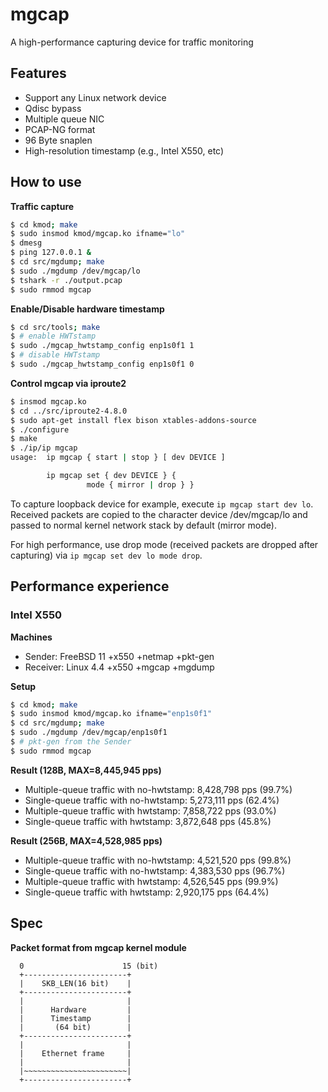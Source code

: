 # mgcap
A high-performance capturing device for traffic monitoring

## Features
* Support any Linux network device
* Qdisc bypass
* Multiple queue NIC
* PCAP-NG format
* 96 Byte snaplen
* High-resolution timestamp (e.g., Intel X550, etc)

## How to use

**Traffic capture**
```bash
$ cd kmod; make
$ sudo insmod kmod/mgcap.ko ifname="lo"
$ dmesg
$ ping 127.0.0.1 &
$ cd src/mgdump; make
$ sudo ./mgdump /dev/mgcap/lo 
$ tshark -r ./output.pcap
$ sudo rmmod mgcap
```
**Enable/Disable hardware timestamp**
```bash
$ cd src/tools; make
$ # enable HWTstamp
$ sudo ./mgcap_hwtstamp_config enp1s0f1 1
$ # disable HWTstamp
$ sudo ./mgcap_hwtstamp_config enp1s0f1 0
```

**Control mgcap via iproute2**
```bash
$ insmod mgcap.ko
$ cd ../src/iproute2-4.8.0
$ sudo apt-get install flex bison xtables-addons-source
$ ./configure
$ make
$ ./ip/ip mgcap
usage:  ip mgcap { start | stop } [ dev DEVICE ]

        ip mgcap set { dev DEVICE } {
                 mode { mirror | drop } }
```

To capture loopback device for example,
execute `ip mgcap start dev lo`. Received packets are copied to
the character device /dev/mgcap/lo and passed to normal kernel
network stack by default (mirror mode).

For high performance, use drop mode (received packets are dropped after
capturing) via `ip mgcap set dev lo mode drop`.



## Performance experience

### Intel X550
**Machines**
* Sender: FreeBSD 11 +x550 +netmap +pkt-gen
* Receiver: Linux 4.4 +x550 +mgcap +mgdump

**Setup**
```bash
$ cd kmod; make
$ sudo insmod kmod/mgcap.ko ifname="enp1s0f1"
$ cd src/mgdump; make
$ sudo ./mgdump /dev/mgcap/enp1s0f1 
$ # pkt-gen from the Sender
$ sudo rmmod mgcap
```

**Result (128B, MAX=8,445,945 pps)**
* Multiple-queue traffic with no-hwtstamp: 8,428,798 pps (99.7%)
* Single-queue traffic with no-hwtstamp: 5,273,111 pps (62.4%)
* Multiple-queue traffic with hwtstamp: 7,858,722 pps (93.0%)
* Single-queue traffic with hwtstamp: 3,872,648 pps (45.8%)

**Result (256B, MAX=4,528,985 pps)**
* Multiple-queue traffic with no-hwtstamp: 4,521,520 pps (99.8%)
* Single-queue traffic with no-hwtstamp: 4,383,530 pps (96.7%)
* Multiple-queue traffic with hwtstamp: 4,526,545 pps (99.9%)
* Single-queue traffic with hwtstamp: 2,920,175 pps (64.4%)

## Spec

**Packet format from mgcap kernel module**

```
  0                      15 (bit)
  +-----------------------+
  |    SKB_LEN(16 bit)    |
  +-----------------------+
  |                       |
  |      Hardware         |
  |      Timestamp        |
  |       (64 bit)        |
  +-----------------------+
  |                       |
  |    Ethernet frame     |
  |                       |
  |~~~~~~~~~~~~~~~~~~~~~~~|
  +-----------------------+
```
